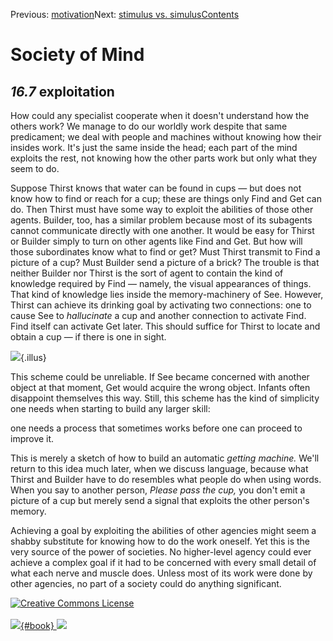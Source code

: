 <div class="chapnav">

<span class="prev">Previous: [motivation](./som-16.6.html)</span><span
class="next">Next: [stimulus vs. simulus](./som-16.8.html)</span><span
class="contents">[Contents](index.html)</span>
<div class="titlebar">

Society of Mind
===============

</div>

</div>

*16.7* exploitation
-------------------

How could any specialist cooperate when it doesn't understand how the
others work? We manage to do our worldly work despite that same
predicament; we deal with people and machines without knowing how their
insides work. It's just the same inside the head; each part of the mind
exploits the rest, not knowing how the other parts work but only what
they seem to do.

Suppose Thirst knows that water can be found in cups — but does not know
how to find or reach for a cup; these are things only Find and Get can
do. Then Thirst must have some way to exploit the abilities of those
other agents. Builder, too, has a similar problem because most of its
subagents cannot communicate directly with one another. It would be easy
for Thirst or Builder simply to turn on other agents like Find and Get.
But how will those subordinates know what to find or get? Must Thirst
transmit to Find a picture of a cup? Must Builder send a picture of a
brick? The trouble is that neither Builder nor Thirst is the sort of
agent to contain the kind of knowledge required by Find — namely, the
visual appearances of things. That kind of knowledge lies inside the
memory-machinery of See. However, Thirst can achieve its drinking goal
by activating two connections: one to cause See to *hallucinate* a cup
and another connection to activate Find. Find itself can activate Get
later. This should suffice for Thirst to locate and obtain a cup — if
there is one in sight.

![](./illus/ch16/16-9.png){.illus}

This scheme could be unreliable. If See became concerned with another
object at that moment, Get would acquire the wrong object. Infants often
disappoint themselves this way. Still, this scheme has the kind of
simplicity one needs when starting to build any larger skill:

one needs a process that sometimes works before one can proceed to
improve it.

This is merely a sketch of how to build an automatic *getting machine.*
We'll return to this idea much later, when we discuss language, because
what Thirst and Builder have to do resembles what people do when using
words. When you say to another person, *Please pass the cup,* you don't
emit a picture of a cup but merely send a signal that exploits the other
person's memory.

Achieving a goal by exploiting the abilities of other agencies might
seem a shabby substitute for knowing how to do the work oneself. Yet
this is the very source of the power of societies. No higher-level
agency could ever achieve a complex goal if it had to be concerned with
every small detail of what each nerve and muscle does. Unless most of
its work were done by other agencies, no part of a society could do
anything significant.

<div class="footer">

[![Creative Commons
License](http://i.creativecommons.org/l/by-nc-sa/3.0/80x15.png)](http://creativecommons.org/licenses/by-nc-sa/3.0/deed.en_US)\
\
[![](./images/som_book.jpeg){#book}
![](./images/a_logo_17.gif)](http://www.amazon.com/gp/product/0671657135?ie=UTF8&camp=1789&creativeASIN=0671657135&linkCode=xm2&tag=marvinminsky)

</div>
